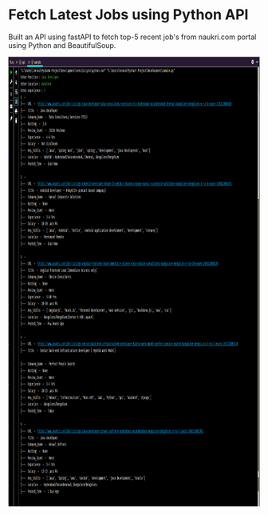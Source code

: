 # Fetch Latest Jobs using Python API
Built an API using fastAPI to fetch top-5 recent job's from naukri.com portal using Python and BeautifulSoup.

<p align="center">
  <img class="center" src ="/sample/2023-02-27 09 05 27.png" alt="Drawing" style="width : 700px; height : 900px">
</p>
